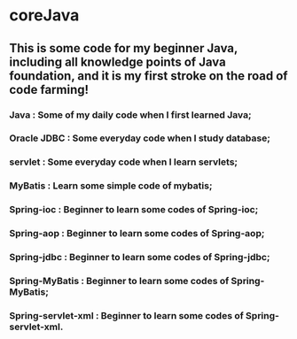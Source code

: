 # coreJava
## This is some code for my beginner Java, including all knowledge points of Java foundation, and it is my first stroke on the road of code farming!
### Java : Some of my daily code when I first learned Java;
### Oracle JDBC : Some everyday code when I study database;
### servlet : Some everyday code when I learn servlets;
### MyBatis : Learn some simple code of mybatis;
### Spring-ioc : Beginner to learn some codes of Spring-ioc;
### Spring-aop : Beginner to learn some codes of Spring-aop;
### Spring-jdbc : Beginner to learn some codes of Spring-jdbc;
### Spring-MyBatis : Beginner to learn some codes of Spring-MyBatis;
### Spring-servlet-xml : Beginner to learn some codes of Spring-servlet-xml.
